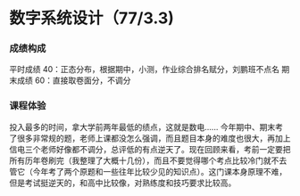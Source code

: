 # 数字系统设计（77/3.3)
### 成绩构成
平时成绩 40：正态分布，根据期中，小测，作业综合排名赋分，刘鹏班不点名
期末成绩 60：直接取卷面分，不调分
### 课程体验
投入最多的时间，拿大学前两年最低的绩点，这就是数电......
今年期中、期末考了很多非常规的题，老师上课都没怎么强调，而且题目本身的难度也很大，再加上信电三个老师好像都不调分，总评低的有点逆天了。现在回顾来看，考前一定要把所有历年卷刷完（我整理了大概十几份），而且不要觉得哪个考点比较冷门就不去管它（今年考了两个原题和一些往年比较少见的知识点）。这门课本身原理不难，但是考试挺逆天的，和高中比较像，对熟练度和技巧要求比较高。

